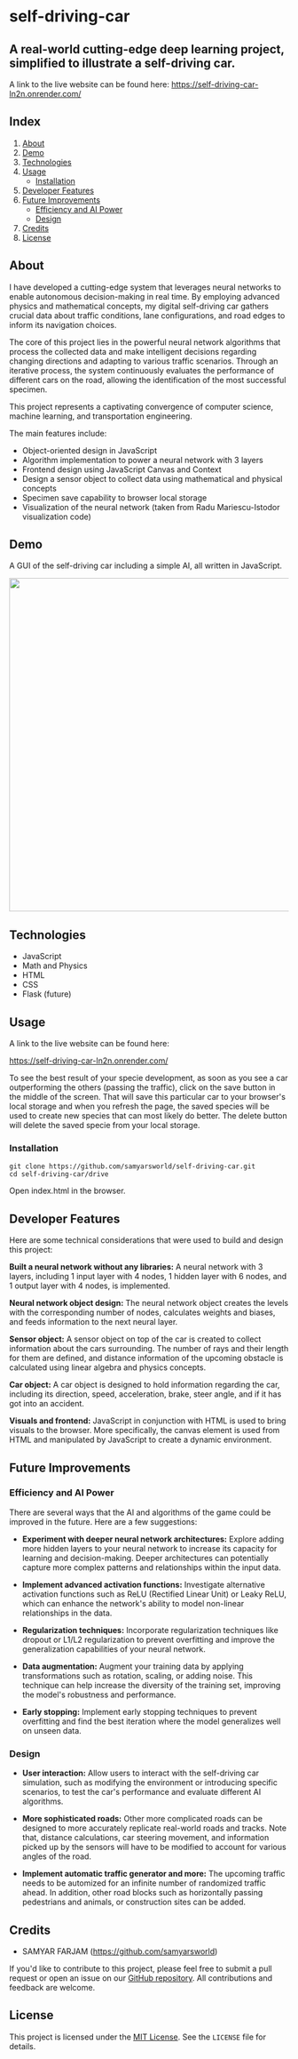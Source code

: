 ﻿# self-driving-car

## A real-world cutting-edge deep learning project, simplified to illustrate a self-driving car.

A link to the live website can be found here: https://self-driving-car-ln2n.onrender.com/

## Index
1. [About](#about)
2. [Demo](#demo)
3. [Technologies](#tech)
4. [Usage](#usage)
    * [Installation](#installation)
5. [Developer Features](#dev)
6. [Future Improvements](#future)
    * [Efficiency and AI Power](#power)
    * [Design](#design)
7. [Credits](#credits) 
8. [License](#license)
 

<a name="about"></a>
## About
I have developed a cutting-edge system that leverages neural networks to enable autonomous decision-making in real time. By employing advanced physics and mathematical concepts, my digital self-driving car gathers crucial data about traffic conditions, lane configurations, and road edges to inform its navigation choices.

The core of this project lies in the powerful neural network algorithms that process the collected data and make intelligent decisions regarding changing directions and adapting to various traffic scenarios. Through an iterative process, the system continuously evaluates the performance of different cars on the road, allowing the identification of the most successful specimen.

This project represents a captivating convergence of computer science, machine learning, and transportation engineering.

The main features include:

* Object-oriented design in JavaScript
* Algorithm implementation to power a neural network with 3 layers
* Frontend design using JavaScript Canvas and Context
* Design a sensor object to collect data using mathematical and physical concepts
* Specimen save capability to browser local storage
* Visualization of the neural network (taken from Radu Mariescu-Istodor visualization code)

<a name="demo"></a>
## Demo
A GUI of the self-driving car including a simple AI, all written in JavaScript.
<p align="center"><img src="https://media.giphy.com/media/v1.Y2lkPTc5MGI3NjExd2plZGRyYWMwampvbnljc3hlaHhscm1oZ244bmJkMDVlbXQ2N2NvcCZlcD12MV9pbnRlcm5hbF9naWZfYnlfaWQmY3Q9Zw/idPaw8hekMD8kIZEkT/giphy.gif" width="600"/>
</p>


<a name="tech"></a>
## Technologies
- JavaScript
- Math and Physics
- HTML
- CSS
- Flask (future)

<a name="usage"></a>
## Usage
A link to the live website can be found here:

https://self-driving-car-ln2n.onrender.com/

To see the best result of your specie development, as soon as you see a car outperforming the others (passing the traffic), click on the save button in the middle of the screen. That will save this particular car to your browser's local storage and when you refresh the page, the saved species will be used to create new species that can most likely do better. The delete button will delete the saved specie from your local storage.


<a name="installation"></a>
### Installation

```
git clone https://github.com/samyarsworld/self-driving-car.git
cd self-driving-car/drive
```
Open index.html in the browser.


<a name="dev"></a>
## Developer Features
Here are some technical considerations that were used to build and design this project:

**Built a neural network without any libraries:** A neural network with 3 layers, including 1 input layer with 4 nodes, 1 hidden layer with 6 nodes, and 1 output layer with 4 nodes, is implemented.

**Neural network object design:** The neural network object creates the levels with the corresponding number of nodes, calculates weights and biases, and feeds information to the next neural layer. 

**Sensor object:** A sensor object on top of the car is created to collect information about the cars surrounding. The number of rays and their length for them are defined, and distance information of the upcoming obstacle is calculated using linear algebra and physics concepts.

**Car object:** A car object is designed to hold information regarding the car, including its direction, speed, acceleration, brake, steer angle, and if it has got into an accident.

**Visuals and frontend:** JavaScript in conjunction with HTML is used to bring visuals to the browser. More specifically, the canvas element is used from HTML and manipulated by JavaScript to create a dynamic environment.


<a name="future"></a>
## Future Improvements
<a name="power"></a>
### Efficiency and AI Power
There are several ways that the AI and algorithms of the game could be improved in the future. Here are a few suggestions:

- **Experiment with deeper neural network architectures:** Explore adding more hidden layers to your neural network to increase its capacity for learning and decision-making. Deeper architectures can potentially capture more complex patterns and relationships within the input data.

- **Implement advanced activation functions:**  Investigate alternative activation functions such as ReLU (Rectified Linear Unit) or Leaky ReLU, which can enhance the network's ability to model non-linear relationships in the data.

- **Regularization techniques:** Incorporate regularization techniques like dropout or L1/L2 regularization to prevent overfitting and improve the generalization capabilities of your neural network.

- **Data augmentation:** Augment your training data by applying transformations such as rotation, scaling, or adding noise. This technique can help increase the diversity of the training set, improving the model's robustness and performance.

- **Early stopping:** Implement early stopping techniques to prevent overfitting and find the best iteration where the model generalizes well on unseen data.


<a name="design"></a>
### Design

- **User interaction:** Allow users to interact with the self-driving car simulation, such as modifying the environment or introducing specific scenarios, to test the car's performance and evaluate different AI algorithms.

- **More sophisticated roads:** Other more complicated roads can be designed to more accurately replicate real-world roads and tracks. Note that, distance calculations, car steering movement, and information picked up by the sensors will have to be modified to account for various angles of the road.

 - **Implement automatic traffic generator and more:** The upcoming traffic needs to be automized for an infinite number of randomized traffic ahead. In addition, other road blocks such as horizontally passing pedestrians and animals, or construction sites can be added.


<a name="credits"></a>
## Credits

- SAMYAR FARJAM (https://github.com/samyarsworld)

If you'd like to contribute to this project, please feel free to submit a pull request or open an issue on our [GitHub repository](https://github.com/samyarsworld/self-driving-car). All contributions and feedback are welcome.

<a name="license"></a>
## License

This project is licensed under the [MIT License](https://opensource.org/licenses/MIT). See the `LICENSE` file for details.

